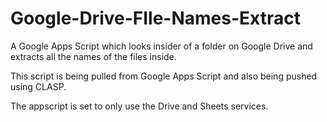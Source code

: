 # Google-Drive-FIle-Names-Extract

A Google Apps Script which looks insider of a folder on Google Drive and extracts all the names of the files inside.

This script is being pulled from Google Apps Script and also being pushed using CLASP.

The appscript is set to only use the Drive and Sheets services.
